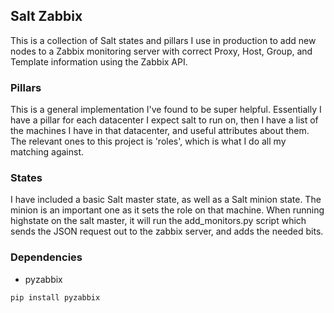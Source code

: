 ## Salt Zabbix

This is a collection of Salt states and pillars I use in production to add new
nodes to a Zabbix monitoring server with correct Proxy, Host, Group, and
Template information using the Zabbix API.

### Pillars

This is a general implementation I've found to be super helpful. Essentially I
have a pillar for each datacenter I expect salt to run on, then I have a list
of the machines I have in that datacenter, and useful attributes about them.
The relevant ones to this project is 'roles', which is what I do all my matching
against.

### States

I have included a basic Salt master state, as well as a Salt minion state. The
minion is an important one as it sets the role on that machine. When running
highstate on the salt master, it will run the add_monitors.py script which
sends the JSON request out to the zabbix server, and adds the needed bits.

### Dependencies

  * pyzabbix

  ``` shell
  pip install pyzabbix
  ```
